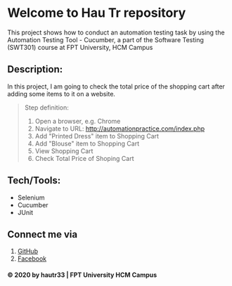 # Welcome to Hau Tr repository
This project shows how to conduct an automation testing task by using the Automation Testing Tool - Cucumber, a part of the Software Testing (SWT301) course at FPT University, HCM Campus

## Description:
In this project, I am going to check the total price of the shopping cart after adding some items to it on a website.
> Step definition:
> 1. Open a browser, e.g. Chrome
> 2. Navigate to URL: http://automationpractice.com/index.php
> 3. Add "Printed Dress" item to Shopping Cart
> 4. Add "Blouse" item to Shopping Cart
> 5. View Shopping Cart
> 6. Check Total Price of Shoping Cart

## Tech/Tools:
* Selenium
* Cucumber
* JUnit

## Connect me via
1. [GitHub](https://github.com/hautr33)
2. [Facebook](https://www.facebook.com/hauttse130205)

#### © 2020 by hautr33 | FPT University HCM Campus